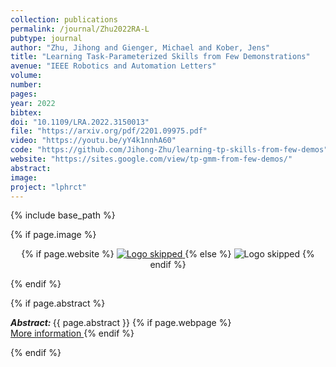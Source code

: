 ```yaml
---
collection: publications
permalink: /journal/Zhu2022RA-L
pubtype: journal
author: "Zhu, Jihong and Gienger, Michael and Kober, Jens"
title: "Learning Task-Parameterized Skills from Few Demonstrations"
avenue: "IEEE Robotics and Automation Letters"
volume: 
number: 
pages: 
year: 2022
bibtex: 
doi: "10.1109/LRA.2022.3150013"
file: "https://arxiv.org/pdf/2201.09975.pdf"
video: "https://youtu.be/yY4k1nnhA60"
code: "https://github.com/Jihong-Zhu/learning-tp-skills-from-few-demos"
website: "https://sites.google.com/view/tp-gmm-from-few-demos/"
abstract: 
image: 
project: "lphrct"
---
```

{% include base_path %}

{% if page.image %}
<p align="center">
{% if page.website %}
<a href="{{ page.website }}"> <img src="{{  page.image }}" alt="Logo skipped" style="max-height:200px"/> </a>
{% else %}
<img src="{{  page.image }}" alt="Logo skipped" />
{% endif %}
</p>
{% endif %}

{% if page.abstract %}
<p> <strong> <em> Abstract: </em> </strong> {{ page.abstract }}
    {% if page.webpage %}
        <a href="{{ page.website}}"> <br> More information </a>
    {% endif %}
</p>
{% endif %}
